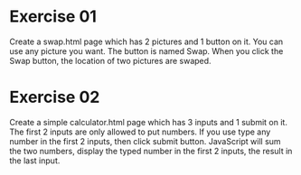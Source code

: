 # Exercise 01
Create a swap.html page which has 2 pictures and 1 button on it.
You can use any picture you want.
The button is named Swap.
When you click the Swap button, the location of two pictures are swaped.

# Exercise 02
Create a simple calculator.html page which has 3 inputs and 1 submit on it.
The first 2 inputs are only allowed to put numbers.
If you use type any number in the first 2 inputs, then click submit button. JavaScript will sum the two numbers, display the typed number in the first 2 inputs, the result in the last input.